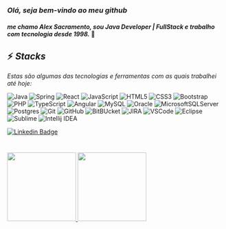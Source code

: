 ### *Olá, seja bem-vindo ao meu github*
#### *me chamo Alex Sacramento, sou Java Developer | FullStack e trabalho com tecnologia desde 1998.*  👋
  
## ⚡ *Stacks*
*Estas são algumas das tecnologias e ferramentas com as quais trabalhei até hoje:*

![Java](https://img.shields.io/badge/-JAVA-007396?style=plastic&logo=java&logoWidth=30)
![Spring](https://img.shields.io/badge/-SPRING-6DB33F?style=plastic&logo=spring&logoColor=white&logoWidth=30)
![React](https://img.shields.io/badge/-ReactJs-61DAFB?style=plastic&logo=react&logoColor=white&logoWidth=30)
![JavaScript](https://img.shields.io/badge/-JavaScript-black?style=plastic&logo=javascrip&logoWidth=30t)
![HTML5](https://img.shields.io/badge/-HTML5-E34F26?style=plastic&logo=html5&logoColor=white&logoWidth=30)
![CSS3](https://img.shields.io/badge/-CSS3-1572B6?style=plastic&logo=css3&logoWidth=30)
![Bootstrap](https://img.shields.io/badge/-Bootstrap-563D7C?style=plastic&logo=bootstrap&logoWidth=30)
![PHP](https://img.shields.io/badge/-PHP-563D7C?style=plastic&logo=php&logoWidth=30)
![TypeScript](https://img.shields.io/badge/-TypeScript-007ACC?style=plastic&logo=typescript&logoColor=white&logoWidth=30)
![Angular](https://img.shields.io/badge/-Angular-DD0031?style=plastic&logo=angular&logoWidth=30)
![MySQL](https://img.shields.io/badge/-MySQL-4479A1?style=plastic&logo=mysql&logoColor=white&logoWidth=30)
![Oracle](https://img.shields.io/badge/Oracle-F80000?style=plastic&logo=oracle&logoColor=white&logoWidth=30)
![MicrosoftSQLServer](https://img.shields.io/badge/SQL%20Server-CC2927?style=plastic&logo=microsoft%20sql%20server&logoColor=white&logoWidth=30)
![Postgres](https://img.shields.io/badge/postgres-%23316192.svg?style=plastic&logo=postgresql&logoColor=white&logoWidth=30)
![Git](https://img.shields.io/badge/-Git-red?style=plastic&logo=git&logoColor=white&logoWidth=30)
![GitHub](https://img.shields.io/badge/-GitHub-black?style=plastic&logo=github&logoWidth=30)
![BitBUcket](https://img.shields.io/badge/-BitBucket-blue?style=plastic&logo=bitbucket&logoWidth=30)
![JIRA](https://img.shields.io/badge/-JIRA-0052CC?style=plastic&logo=jira&logoWidth=30)
![VSCode](https://img.shields.io/badge/-VSCode-007ACC?style=plastic&logo=visual-studio-code&logoColor=white&logoWidth=30)
![Eclipse](https://img.shields.io/badge/Eclipse-2C2255?style=plastic&logo=eclipse&logoColor=white&logoWidth=30)
![Sublime](https://img.shields.io/badge/sublime_text-%23575757.svg?&style=plastic&logo=sublime-text&logoColor=important&logoWidth=30)
![Intellij IDEA](https://img.shields.io/badge/IntelliJIDEA-000000.svg?style=plastic&logo=intellij-idea&logoColor=white&logoWidth=30)
<!-- ![AWS](https://img.shields.io/badge/AWS-%23FF9900.svg?style=plastic&logo=amazon-aws&logoColor=white) -->
 
 <a href="https://www.linkedin.com/in/alex-sacramento/">
<img alt="Linkedin Badge" src="https://img.shields.io/badge/-Alex%20Sacramento-blue?style=flat-square&logo=Linkedin&logoColor=white&link=https://www.linkedin.com/in/alex-sacramento/"/></a>

#
<div>
<a href="https://github.com/atsacramento">
<img height="160em" src="https://github-readme-stats.vercel.app/api/top-langs/?username=atsacramento&layout=compact&langs_count=7&theme=dracula"/>
<img height="160em" src="https://github-readme-stats.vercel.app/api?username=atsacramento&show_icons=true&theme=dracula&include_all_commits=true&count_private=true"/>
</div>
